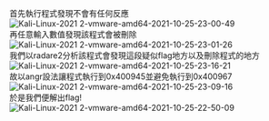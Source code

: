 首先執行程式發現不會有任何反應   
![Kali-Linux-2021 2-vmware-amd64-2021-10-25-23-00-49](https://user-images.githubusercontent.com/91378841/138722623-7b9dd222-609b-4ed6-9448-06b00f8c8873.png)   
再任意輸入數值發現該程式會被刪除   
![Kali-Linux-2021 2-vmware-amd64-2021-10-25-23-01-26](https://user-images.githubusercontent.com/91378841/138722631-d83b7bab-d8cb-4c3e-b2bf-2ea3f9406880.png)   
我們以radare2分析該程式會發現這段疑似flag地方以及刪除程式的地方   
![Kali-Linux-2021 2-vmware-amd64-2021-10-25-23-16-21](https://user-images.githubusercontent.com/91378841/138723027-c05d12f4-29ad-43fd-a628-c0ffdfe1ed66.png)   
故以angr設法讓程式執行到0x400945並避免執行到0x400967   
![Kali-Linux-2021 2-vmware-amd64-2021-10-25-23-09-16](https://user-images.githubusercontent.com/91378841/138724239-74b70f25-104b-4aa7-bb32-fbb663365e66.png)   
於是我們便解出flag!   
![Kali-Linux-2021 2-vmware-amd64-2021-10-25-22-50-09](https://user-images.githubusercontent.com/91378841/138724350-a9b0492c-8fd6-428a-8bd2-e79c4bcc6b78.png)
